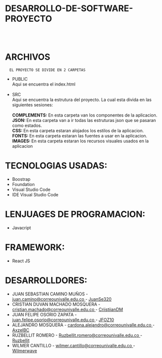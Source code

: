 # DESARROLLO-DE-SOFTWARE-PROYECTO
<BR><BR>
 
# ARCHIVOS
      EL PROYECTO SE DIVIDE EN 2 CARPETAS
 * PUBLIC <br>
 Aqui se encuentra el index.html <br><br>
 * SRC  <br>
  Aqui se encuentra la estrutura del proyecto. La cual esta divida en las siguientes sesiones:<br><br>
  <strong> COMPLEMENTS: </strong> En esta carpeta van los componentes de la aplicacion. <br>
  <strong> JSON:  </strong>En esta carpeta van a ir todas las estruturas json que se pasaran como estados. <br>
  <strong>CSS:  </strong>En esta carpeta estaran alojados los estilos de la aplicacion. <br>
  <strong>FONTS:  </strong>En esta carpeta estaran las fuentes a usar en la aplicacion. <br>
  <strong>IMAGES:  </strong> En esta carpeta estaran los recursos visuales usados en la aplicacion<br>
# TECNOLOGIAS USADAS:

 <ul>
   <li>Boostrap</li> 
   <li>Foundation</li> 
   <li>Visual Studio Code </li>
   <li>IDE Visual Studio Code</li>
</ul>

# LENJUAGES DE PROGRAMACION:
<ul>
  <li>Javacript</li>
</ul>

# FRAMEWORK:

<ul> 
  <li>React JS</li>
</ul>

 # DESARROLLDORES:
<ul>
  <li> JUAN SEBASTIAN CAMINO MUÑOS - <a href="mailto:juan.camino@correounivalle.edu.co"> juan.camino@correounivalle.edu.co </a> - 
    <a href="https://github.com/JuanSe320" target="_blank">    JuanSe320</a>
  </li> 
  <li> CRISTIAN DUVAN MACHADO MOSQUERA - <a href="mailto:cristian.machado@correounivalle.edu.co"> cristian.machado@correounivalle.edu.co </a> -
    <a href="https://github.com/CriistiianDM"> CriistiianDM </a>
  </li>
  <li> JUAN FELIPE OSORIO ZAPATA - <a href="mailto:juan.felipe.osorio@correounivalle.edu.co">juan.felipe.osorio@correounivalle.edu.co </a> -
    <a href="https://github.com/JFOZ1010">JFOZ10 </a>
  </li>
    <li> ALEJANDRO MOSQUERA - <a href="mailto:cardona.alejandro@correounivalle.edu.co">cardona.alejandro@correounivalle.edu.co </a> -
    <a href="https://github.com/AxzelBC">AxzelBC</a>
  </li>
  <li> RUZBELLIT ROMERO - <a href="mailto:Ruzbellit.romero@correounivalle.edu.co">Ruzbellit.romero@correounivalle.edu.co  </a> -
    <a href="https://github.com/Ruzbellit">Ruzbellit</a>
  </li>
    <li>  WILMER CANTILLO - <a href="wilmer.cantillo@correounivalle.edu.co">wilmer.cantillo@correounivalle.edu.co  </a> -
    <a href="https://github.com/Wilmerwave">Wilmerwave</a>
  </li>
</ul>
